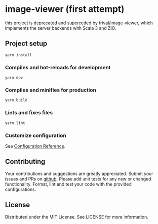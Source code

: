 # image-viewer (first attempt)

this project is deprecated and superceded by trival/image-viewer, which
implements the server backends with Scala 3 and ZIO.

## Project setup

```
yarn install
```

### Compiles and hot-reloads for development

```
yarn dev
```

### Compiles and minifies for production

```
yarn build
```

### Lints and fixes files

```
yarn lint
```

### Customize configuration

See [Configuration Reference](https://cli.vuejs.org/config/).

## Contributing

Your contributions and suggestions are greatly appreciated. Submit your issues
and PRs on [github](https://github.com/trival/image-viewer). Please add unit
tests for any new or changed functionality. Format, lint and test your code with
the provided configurations.

## License

Distributed under the MIT License. See LICENSE for more information.

